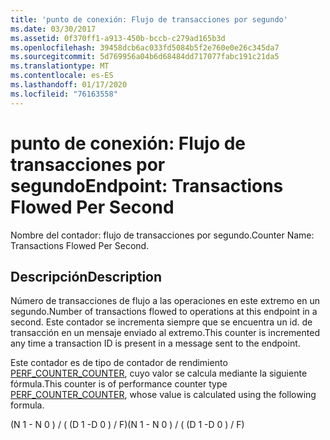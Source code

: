```yaml
---
title: 'punto de conexión: Flujo de transacciones por segundo'
ms.date: 03/30/2017
ms.assetid: 0f370ff1-a913-450b-bccb-c279ad165b3d
ms.openlocfilehash: 39458dcb6ac033fd5084b5f2e760e0e26c345da7
ms.sourcegitcommit: 5d769956a04b6d68484dd717077fabc191c21da5
ms.translationtype: MT
ms.contentlocale: es-ES
ms.lasthandoff: 01/17/2020
ms.locfileid: "76163558"
---
```

# <a name="endpoint-transactions-flowed-per-second"></a><span data-ttu-id="4f5b3-102">punto de conexión: Flujo de transacciones por segundo</span><span class="sxs-lookup"><span data-stu-id="4f5b3-102">Endpoint: Transactions Flowed Per Second</span></span>
<span data-ttu-id="4f5b3-103">Nombre del contador: flujo de transacciones por segundo.</span><span class="sxs-lookup"><span data-stu-id="4f5b3-103">Counter Name: Transactions Flowed Per Second.</span></span>  
  
## <a name="description"></a><span data-ttu-id="4f5b3-104">Descripción</span><span class="sxs-lookup"><span data-stu-id="4f5b3-104">Description</span></span>  
 <span data-ttu-id="4f5b3-105">Número de transacciones de flujo a las operaciones en este extremo en un segundo.</span><span class="sxs-lookup"><span data-stu-id="4f5b3-105">Number of transactions flowed to operations at this endpoint in a second.</span></span> <span data-ttu-id="4f5b3-106">Este contador se incrementa siempre que se encuentra un id. de transacción en un mensaje enviado al extremo.</span><span class="sxs-lookup"><span data-stu-id="4f5b3-106">This counter is incremented any time a transaction ID is present in a message sent to the endpoint.</span></span>  
  
 <span data-ttu-id="4f5b3-107">Este contador es de tipo de contador de rendimiento [PERF_COUNTER_COUNTER](https://docs.microsoft.com/previous-versions/windows/it-pro/windows-server-2003/cc740048(v=ws.10)), cuyo valor se calcula mediante la siguiente fórmula.</span><span class="sxs-lookup"><span data-stu-id="4f5b3-107">This counter is of performance counter type [PERF_COUNTER_COUNTER](https://docs.microsoft.com/previous-versions/windows/it-pro/windows-server-2003/cc740048(v=ws.10)), whose value is calculated using the following formula.</span></span>  
  
 <span data-ttu-id="4f5b3-108">(N 1 - N 0 ) / ( (D 1 -D 0 ) / F)</span><span class="sxs-lookup"><span data-stu-id="4f5b3-108">(N 1 - N 0 ) / ( (D 1 -D 0 ) / F)</span></span>
